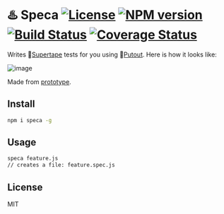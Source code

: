 # ♨️ Speca [![License][LicenseIMGURL]][LicenseURL] [![NPM version][NPMIMGURL]][NPMURL] [![Build Status][BuildStatusIMGURL]][BuildStatusURL] [![Coverage Status][CoverageIMGURL]][CoverageURL]

[NPMIMGURL]: https://img.shields.io/npm/v/speca.svg?style=flat
[BuildStatusURL]: https://github.com/coderaiser/speca/actions?query=workflow%3A%22Node+CI%22 "Build Status"
[BuildStatusIMGURL]: https://github.com/coderaiser/speca/workflows/Node%20CI/badge.svg
[LicenseIMGURL]: https://img.shields.io/badge/license-MIT-317BF9.svg?style=flat
[NPMURL]: https://npmjs.org/package/speca "npm"
[LicenseURL]: https://tldrlegal.com/license/mit-license "MIT License"
[CoverageURL]: https://coveralls.io/github/coderaiser/speca?branch=master
[CoverageIMGURL]: https://coveralls.io/repos/coderaiser/speca/badge.svg?branch=master&service=github

Writes 📼[Supertape](https://github.com/coderaiser/supertape) tests for you using 🐊[Putout](https://github.com/coderaiser/putout). Here is how it looks like:

![image](https://user-images.githubusercontent.com/1573141/149833901-c8164810-b321-4555-89a1-bd92224202b5.png)

Made from [prototype](https://putout.cloudcmd.io/#/gist/7909855d8c5c58060365f098307d89d5/aa66229c65406c7a2fce7a19a1452fbc1f512eb4).

## Install

```sh
npm i speca -g
```

## Usage

```sh
speca feature.js
// creates a file: feature.spec.js
```

## License

MIT
